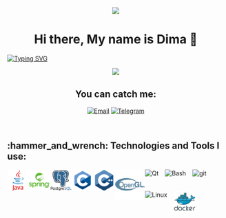 <div id="header" align="center">
  <img src="https://media.giphy.com/media/v1.Y2lkPTc5MGI3NjExYzhhZmU3YTIxMWFjMDZhMWIxMDIyYmNlZjk0YTUxMzQ4ZWU5YjRlOCZjdD1n/fg9WTiKqZ0ZM6o244o/giphy.gif" width="100"/>
</div>


<h1 align="center"> Hi there, My name is Dima 👋  </h1>

[![Typing SVG](https://readme-typing-svg.demolab.com?font=Montserrat&size=16&pause=1000&color=F7F7F7&center=true&vCenter=true&width=1000&lines=I+am+a+Java+Developer.+I+love+Java+like+my+Mama+loves+me.+Currently+studying+at+%22School+21%22+from+Sber.+)](https://git.io/typing-svg)

<p align="center" > <img src="https://komarev.com/ghpvc/?username=rigastalin&label=PROFILE+VIEWS&color=blueviolet&style=for-the-badge" /> </p>

<h2 align="center"> You can catch me: </h2>

<div align="center">

[![Email](https://img.shields.io/badge/-Email-2F4F4F?style=for-the-badge&logo=Email&logoColor=27A0D9)](mailto:cflossiegmail@gmail.com)
[![Telegram](https://img.shields.io/badge/-Telegram-090909?style=for-the-badge&logo=telegram&logoColor=27A0D9)](https://t.me/rigastalin)

 </div> 
  
</br>

<h2 align="left">:hammer_and_wrench: Technologies and Tools I use:</h2> 

<a href="https://www.java.com/ru/">
<img align="left" alt="Java" height="50px style="margin-right:15px" src="https://github.com/devicons/devicon/blob/1119b9f84c0290e0f0b38982099a2bd027a48bf1/icons/java/java-original-wordmark.svg" />

<a href="https://spring.io/">
<img align="left" alt="Spring" height="50px style="margin-right:15px" src="https://github.com/devicons/devicon/blob/1119b9f84c0290e0f0b38982099a2bd027a48bf1/icons/spring/spring-original-wordmark.svg" />
  
  
<a href="https://www.postgresql.org/">
<img align="left" alt="PostgreSQL" height="50px style="margin-right:15px" src="https://github.com/devicons/devicon/blob/1119b9f84c0290e0f0b38982099a2bd027a48bf1/icons/postgresql/postgresql-original-wordmark.svg" />
  
<a href="https://www.cprogramming.com/">
<img align="left" alt="C" height="50px style="margin-right:15px" src="https://raw.githubusercontent.com/github/explore/f3e22f0dca2be955676bc70d6214b95b13354ee8/topics/c/c.png" />

<a href="https://isocpp.org/"> 
<img align="left" alt="C++" height="50px style="margin-right:15px" src="https://raw.githubusercontent.com/github/explore/180320cffc25f4ed1bbdfd33d4db3a66eeeeb358/topics/cpp/cpp.png" />

<a href="https://www.opengl.org/"> 
<img align="left" alt="OpenGl" height="70px style="margin-right:15px"
src="https://github.com/devicons/devicon/blob/1119b9f84c0290e0f0b38982099a2bd027a48bf1/icons/opengl/opengl-original.svg" />

<a href="https://www.qt.io/">
<img align="left" alt="Qt" height="50px" style="margin-right:15px" src="https://variwiki.com/images/4/4e/Qt_logo.png" />

<a href="https://www.gnu.org/software/bash/">
<img align="left" alt="Bash" height="50px" style="margin-right:15px" src="https://upload.wikimedia.org/wikipedia/commons/thumb/4/4b/Bash_Logo_Colored.svg/1200px-Bash_Logo_Colored.svg.png" />
 
<a href="https://git-scm.com/">
<img align="left" alt="git" height="50px"/ style="margin-right:15px" src="https://user-images.githubusercontent.com/87114350/189270542-ee6deaa7-537e-4632-878a-ac25fb03a06f.png" />
 
<a href="https://www.linux.org/"> 
<img align="left" alt="Linux" height="50px" style="margin-right:15px" src="https://upload.wikimedia.org/wikipedia/commons/thumb/3/35/Tux.svg/640px-Tux.svg.png" />
  
<a href="https://www.docker.com/"> 
<img align="left" alt="Docker" height="50px" style="margin-right:15px" src="https://github.com/devicons/devicon/blob/1119b9f84c0290e0f0b38982099a2bd027a48bf1/icons/docker/docker-original-wordmark.svg" />

</br>
</br>
</br>
</br>

<!-- [![Top Langs](https://github-readme-stats.vercel.app/api/top-langs/?username=rigastalin&theme=nightowl )](https://github.com/anuraghazra/github-readme-stats) -->

<!--
**rigastalin/rigastalin** is a ✨ _special_ ✨ repository because its `README.md` (this file) appears on your GitHub profile.

Here are some ideas to get you started:

- 🔭 I’m currently working on ...
- 🌱 I’m currently learning ...
- 👯 I’m looking to collaborate on ...
- 🤔 I’m looking for help with ...
- 💬 Ask me about ...
- 📫 How to reach me: ...
- 😄 Pronouns: ...
- ⚡ Fun fact: ...
-->

